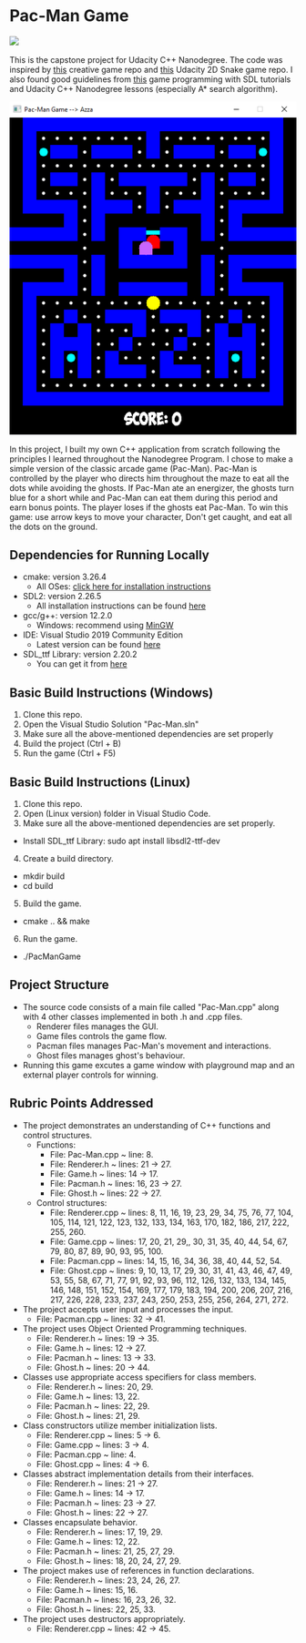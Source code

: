 # Pac-Man Game

<img src="Pacman Gameplay.gif"/>

 This is the capstone project for Udacity C++ Nanodegree. The code was inspired by [this](https://github.com/Kofybrek/Pacman) creative game repo and [this](https://github.com/udacity/CppND-Capstone-Snake-Game) Udacity 2D Snake game repo. I also found good guidelines from [this](https://lazyfoo.net/tutorials/SDL/) game programming with SDL tutorials and Udacity C++ Nanodegree lessons (especially A* search algorithm).

<img src="Pacman.png"/>

In this project, I built my own C++ application from scratch following the principles I learned throughout the Nanodegree Program. I chose to make a simple version of the classic arcade game (Pac-Man). Pac-Man is controlled by the player who directs him throughout the maze to eat all the dots while avoiding the ghosts. If Pac-Man ate an energizer, the ghosts turn blue for a short while and Pac-Man can eat them during this period and earn bonus points. The player loses if the ghosts eat Pac-Man. To win this game: use arrow keys to move your character, Don't get caught, and eat all the dots on the ground.

## Dependencies for Running Locally
* cmake: version 3.26.4
  - All OSes: [click here for installation instructions](https://cmake.org/install/)
* SDL2: version 2.26.5
  - All installation instructions can be found [here](https://wiki.libsdl.org/Installation)
* gcc/g++: version 12.2.0
  - Windows: recommend using [MinGW](http://www.mingw.org/)
* IDE: Visual Studio 2019 Community Edition
  - Latest version can be found [here](https://visualstudio.microsoft.com/vs/community/)
* SDL_ttf Library: version 2.20.2
  - You can get it from [here](https://github.com/libsdl-org/SDL_ttf/releases)

## Basic Build Instructions (Windows)
1. Clone this repo.
2. Open the Visual Studio Solution "Pac-Man.sln"
3. Make sure all the above-mentioned dependencies are set properly
4. Build the project (Ctrl + B)
5. Run the game (Ctrl + F5)

## Basic Build Instructions (Linux)
1. Clone this repo.
2. Open (Linux version) folder in Visual Studio Code.
3. Make sure all the above-mentioned dependencies are set properly.
  - Install SDL_ttf Library: sudo apt install libsdl2-ttf-dev
4. Create a build directory.
  - mkdir build
  - cd build
5. Build the game.
  - cmake .. && make
6. Run the game.
  - ./PacManGame

## Project Structure
* The source code consists of a main file called "Pac-Man.cpp" along with 4 other classes implemented in both .h and .cpp files.
  - Renderer files manages the GUI.
  - Game files controls the game flow.
  - Pacman files manages Pac-Man's movement and interactions.
  - Ghost files manages ghost's behaviour.
* Running this game excutes a game window with playground map and an external player controls for winning.

## Rubric Points Addressed
* The project demonstrates an understanding of C++ functions and control structures.
  - Functions:
    - File: Pac-Man.cpp ~ line: 8.
    - File: Renderer.h ~ lines: 21 -> 27.
    - File: Game.h ~ lines: 14 -> 17.
    - File: Pacman.h ~ lines: 16, 23 -> 27.
    - File: Ghost.h ~ lines: 22 -> 27.
  - Control structures:
    - File: Renderer.cpp ~ lines: 8, 11, 16, 19, 23, 29, 34, 75, 76, 77, 104, 105, 114, 121, 122, 123, 132, 133, 134, 163, 170, 182, 186, 217, 222, 255, 260.
    - File: Game.cpp ~ lines: 17, 20, 21, 29,, 30, 31, 35, 40, 44, 54, 67, 79, 80, 87, 89, 90, 93, 95, 100.
    - File: Pacman.cpp ~ lines: 14, 15, 16, 34, 36, 38, 40, 44, 52, 54.
    - File: Ghost.cpp ~ lines: 9, 10, 13, 17, 29, 30, 31, 41, 43, 46, 47, 49, 53, 55, 58, 67, 71, 77, 91, 92, 93, 96, 112, 126, 132, 133, 134, 145, 146, 148, 151, 152, 154, 169, 177, 179, 183, 194, 200, 206, 207, 216, 217, 226, 228, 233, 237, 243, 250, 253, 255, 256, 264, 271, 272.
* The project accepts user input and processes the input.
  - File: Pacman.cpp ~ lines: 32 -> 41.
* The project uses Object Oriented Programming techniques.
  - File: Renderer.h ~ lines: 19 -> 35.
  - File: Game.h ~ lines: 12 -> 27.
  - File: Pacman.h ~ lines: 13 -> 33.
  - File: Ghost.h ~ lines: 20 -> 44.
* Classes use appropriate access specifiers for class members.
  - File: Renderer.h ~ lines: 20, 29.
  - File: Game.h ~ lines: 13, 22.
  - File: Pacman.h ~ lines: 22, 29.
  - File: Ghost.h ~ lines: 21, 29.
* Class constructors utilize member initialization lists.
  - File: Renderer.cpp ~ lines: 5 -> 6.
  - File: Game.cpp ~ lines: 3 -> 4.
  - File: Pacman.cpp ~ line: 4.
  - File: Ghost.cpp ~ lines: 4 -> 6.
* Classes abstract implementation details from their interfaces.
  - File: Renderer.h ~ lines: 21 -> 27.
  - File: Game.h ~ lines: 14 -> 17.
  - File: Pacman.h ~ lines: 23 -> 27.
  - File: Ghost.h ~ lines: 22 -> 27.
* Classes encapsulate behavior.
  - File: Renderer.h ~ lines: 17, 19, 29.
  - File: Game.h ~ lines: 12, 22.
  - File: Pacman.h ~ lines: 21, 25, 27, 29.
  - File: Ghost.h ~ lines: 18, 20, 24, 27, 29.
* The project makes use of references in function declarations.
  - File: Renderer.h ~ lines: 23, 24, 26, 27.
  - File: Game.h ~ lines: 15, 16.
  - File: Pacman.h ~ lines: 16, 23, 26, 32.
  - File: Ghost.h ~ lines: 22, 25, 33.
* The project uses destructors appropriately.
  - File: Renderer.cpp ~ lines: 42 -> 45.
